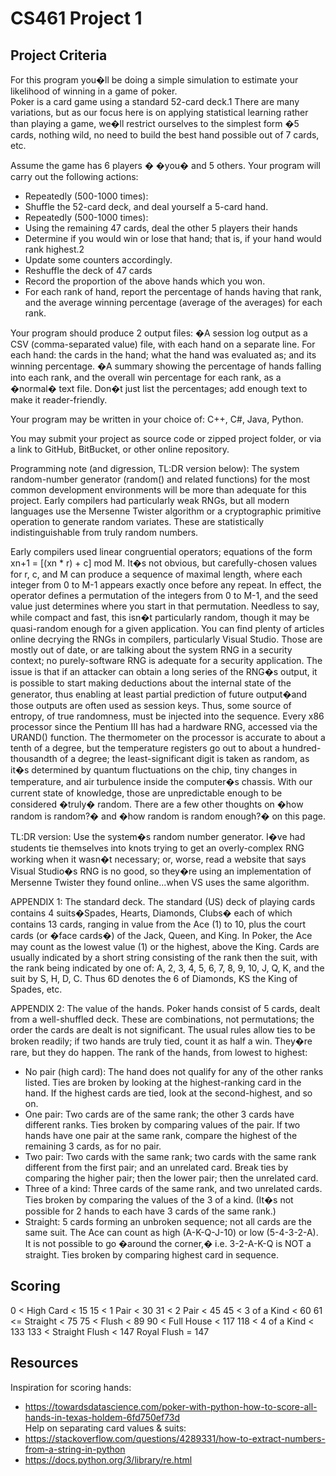 # CS461 Project 1 

## Project Criteria
For this program you�ll be doing a simple simulation to estimate your likelihood of winning in a game 
of poker.  
Poker is a card game using a standard 52-card deck.1 There are many variations, but as our focus here is
on applying statistical learning rather than playing a game, we�ll restrict ourselves to the simplest form
�5 cards, nothing wild, no need to build the best hand possible out of 7 cards, etc. 

Assume the game has 6 players � �you� and 5 others. Your program will  carry out the following 
actions: 
- Repeatedly (500-1000 times):  
- Shuffle the 52-card deck, and deal yourself a 5-card hand.  
- Repeatedly (500-1000 times):  
- Using the remaining 47 cards, deal the other 5 players their hands  
- Determine if you would win or lose that hand; that is, if your hand would rank highest.2 
- Update some counters accordingly.  
- Reshuffle the deck of 47 cards  
- Record the proportion of the above hands which you won.   
- For each rank of hand, report the percentage of hands having that rank, and the average winning
percentage (average of the averages) for each rank.   

Your program should produce 2 output files: 
�A session log output as a CSV (comma-separated value) file, with each hand on a separate line. 
For each hand: the cards in the hand; what the hand was evaluated as; and its winning 
percentage. 
�A summary showing the percentage of hands falling into each rank, and the overall win 
percentage for each rank, as a �normal� text file. Don�t just list the percentages; add enough text 
to make it reader-friendly.
 
Your program may be written in your choice of: C++, C#, Java, Python. 

You may submit your project as source code or zipped project folder, or via a link to GitHub, 
BitBucket, or other online repository.  

Programming note (and digression, TL:DR version below): 
The system random-number generator (random() and related functions) for the most common 
development environments will be more than adequate for this project. Early compilers had particularly
weak RNGs, but all modern languages use the Mersenne Twister algorithm or a cryptographic primitive
operation to generate random variates. These are statistically indistinguishable from truly random 
numbers.  

Early compilers used linear congruential operators; equations of the form xn+1 = [(xn * r) + c] 
mod M. It�s not obvious, but carefully-chosen values for r, c, and M can produce a sequence of 
maximal length, where each integer from 0 to M-1 appears exactly once before any repeat. In effect, 
the operator defines a permutation of the integers from 0 to M-1, and the seed value just determines 
where you start in that permutation. Needless to say, while compact and fast, this isn�t particularly 
random, though it may be quasi-random enough for a given application. 
You can find plenty of articles online decrying the RNGs in compilers, particularly Visual 
Studio. Those are mostly out of date, or are talking about the system RNG in a security context; no 
purely-software RNG is adequate for a security application. The issue is that if an attacker can obtain a 
long series of the RNG�s output, it is possible to start making deductions about the internal state of the 
generator, thus enabling at least partial prediction of future output�and those outputs are often used as 
session keys. Thus, some source of entropy, of true randomness, must be injected into the sequence. 
Every x86 processor since the Pentium III has had a hardware RNG, accessed via the URAND() 
function. The thermometer on the processor is accurate to about a tenth of a degree, but the temperature
registers go out to about a hundred-thousandth of a degree; the least-significant digit is taken as 
random, as it�s determined by quantum fluctuations on the chip, tiny changes in temperature, and air 
turbulence inside the computer�s chassis. With our current state of knowledge, those are unpredictable 
enough to be considered �truly� random. There are a few other thoughts on �how random is random?� 
and �how random is random enough?� on this page.  

TL:DR version: Use the system�s random number generator. I�ve had students tie themselves 
into knots trying to get an overly-complex RNG working when it wasn�t necessary; or, worse, read a 
website that says Visual Studio�s RNG is no good, so they�re using an implementation of Mersenne 
Twister they found online...when VS uses the same algorithm. 

APPENDIX 1: The standard deck. 
The standard (US) deck of playing cards contains 4 suits�Spades, Hearts, Diamonds, Clubs�
each of which contains 13 cards, ranging in value from the Ace (1) to 10, plus the court cards (or �face 
cards�) of the Jack, Queen, and King. In Poker, the Ace may count as the lowest value (1) or the 
highest, above the King. Cards are usually indicated by a short string consisting of the rank then the 
suit, with the rank being indicated by one of: A, 2, 3, 4, 5, 6, 7, 8, 9, 10, J, Q, K, and the suit by S, H, D,
C. Thus 6D denotes the 6 of Diamonds, KS the King of Spades, etc.   

APPENDIX 2: The value of the hands. 
Poker hands consist of 5 cards, dealt from a well-shuffled deck. These are combinations, not 
permutations; the order the cards are dealt is not significant. The usual rules allow ties to be broken 
readily; if two hands are truly tied, count it as half a win. They�re rare, but they do happen. 
The rank of the hands, from lowest to highest: 
- No pair (high card): The hand does not qualify for any of the other ranks listed. Ties are broken 
by looking at the highest-ranking card in the hand. If the highest cards are tied, look at the 
second-highest, and so on. 
- One pair: Two cards are of the same rank; the other 3 cards have different ranks. Ties broken by 
comparing values of the pair. If two hands have one pair at the same rank, compare the highest 
of the remaining 3 cards, as for no pair. 
- Two pair: Two cards with the same rank; two cards with the same rank different from the first 
pair; and an unrelated card. Break ties by comparing the higher pair; then the lower pair; then 
the unrelated card. 
- Three of a kind: Three cards of the same rank, and two unrelated cards. Ties broken by 
comparing the values of the 3 of a kind. (It�s not possible for 2 hands to each have 3 cards of the
same rank.) 
- Straight: 5 cards forming an unbroken sequence; not all cards are the same suit. The Ace can 
count as high (A-K-Q-J-10) or low (5-4-3-2-A). It is not possible to go �around the corner,� i.e. 
3-2-A-K-Q is NOT a straight.  Ties broken by comparing highest card in sequence. 

## Scoring    
0   <  High Card        < 15
15  <  1 Pair           < 30
31  <  2 Pair           < 45 
45  <  3 of a Kind      < 60
61  <= Straight         < 75
75  <  Flush            < 89
90  <  Full House       < 117
118 <  4 of a Kind      < 133
133 <  Straight Flush   < 147
Royal Flush = 147	





## Resources
Inspiration for scoring hands:  
- https://towardsdatascience.com/poker-with-python-how-to-score-all-hands-in-texas-holdem-6fd750ef73d  
Help on separating card values & suits:  
- https://stackoverflow.com/questions/4289331/how-to-extract-numbers-from-a-string-in-python  
- https://docs.python.org/3/library/re.html  
